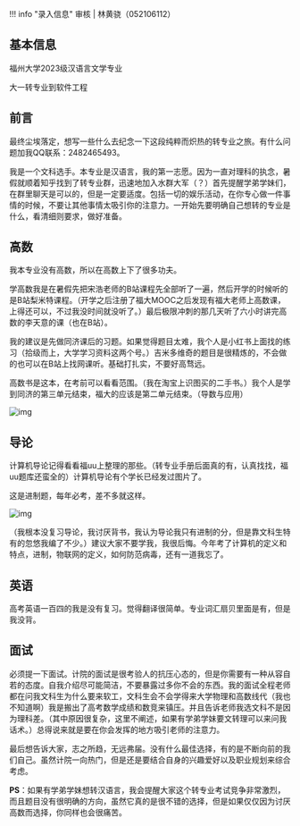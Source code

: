 !!! info "录入信息"
    审核 | 林黄骁（052106112）
## 基本信息

福州大学2023级汉语言文学专业

大一转专业到软件工程



## **前言**

最终尘埃落定，想写一些什么去纪念一下这段纯粹而炽热的转专业之旅。有什么问题加我QQ联系：2482465493。

我是一个文科选手。本专业是汉语言，我的第一志愿。因为一直对理科的执念，暑假就顺着知乎找到了转专业群，迅速地加入水群大军（？）首先提醒学弟学妹们，在群里聊天是可以的，但是一定要适度。包括一切的娱乐活动，在你专心做一件事情的时候，不要让其他事情太吸引你的注意力。一开始先要明确自己想转的专业是什么，看清细则要求，做好准备。

## **高数**

  我本专业没有高数，所以在高数上下了很多功夫。

  学高数我是在暑假先把宋浩老师的B站课程先全部听了一遍，然后开学的时候听的是B站梨米特课程。（开学之后注册了福大MOOC之后发现有福大老师上高数课，上得还可以，不过我没时间就没听了。）最后极限冲刺的那几天听了六小时讲完高数的李天意的课（也在B站）。

  我的建议是先做同济课后的习题。如果觉得题目太难，我个人是小红书上面找的练习（拾级而上，大学学习资料这两个号。）吉米多维奇的题目是很精炼的，不会做的也可以在B站上找网课听。基础打扎实，不要好高骛远。

高数书是这本，在考前可以看看范围。（我在淘宝上识图买的二手书。）我个人是学到同济的第三单元结束，福大的应该是第二单元结束。（导数与应用）

![img](https://img.w2fzu.com/fzu-run/20231203121335.jpg)

## **导论**

  计算机导论记得看看福uu上整理的那些。（转专业手册后面真的有，认真找找，福uu题库还蛮全的）计算机导论有个学长已经发过图片了。

这是进制题，每年必考，差不多就这样。

![img](https://img.w2fzu.com/fzu-run/20231203121338.jpg)

（我根本没复习导论，我讨厌背书，我认为导论我只有进制的分，但是靠文科生特有的忽悠我编了不少。）建议大家不要学我，我很后悔。今年考了计算机的定义和特点，进制，物联网的定义，如何防范病毒，还有一道我忘了。

## **英语**

高考英语一百四的我是没有复习。觉得翻译很简单。专业词汇扇贝里面是有，但是我没背。

## **面试**

  必须提一下面试。计院的面试是很考验人的抗压心态的，但是你需要有一种从容自若的态度。自我介绍尽可能简洁，不要暴露过多你不会的东西。我的面试全程老师都在问我文科生为什么要来软工，文科生会不会学得来大学物理和高数线代（我也不知道啊）我是搬出了高考数学成绩和数竞来镇压。并且告诉老师我选文科不是因为理科差。（其中原因很复杂，这里不阐述，如果有学弟学妹要文转理可以来问我话术。）总得说来就是要在你会发挥的地方吸引老师的注意力。

  最后想告诉大家，志之所趋，无远弗届。没有什么最佳选择，有的是不断向前的我们自己。虽然计院一向热门，但是还是要结合自身的兴趣爱好以及职业规划来综合考虑。

**PS**：如果有学弟学妹想转汉语言，我会提醒大家这个转专业考试竞争非常激烈，而且题目没有很明确的方向，虽然它真的是很不错的选择，但是如果仅仅因为讨厌高数而选择，你同样也会很痛苦。